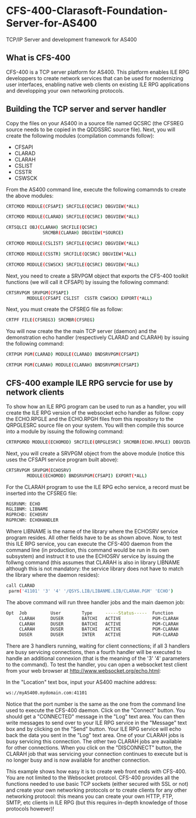 # CFS-400-Clarasoft-Foundation-Server-for-AS400
TCP/IP Server and development framework for AS400

## What is CFS-400

CFS-400 is a TCP server platform for AS400. This platform enables ILE RPG developpers to create network services that can be used for modernizing user interfaces, enabling native web clients on existing ILE RPG applications and developping your own networking protocols.

## Building the TCP server and server handler

Copy the files on your AS400 in a source file named QCSRC (the CFSREG source needs to be copied in the QDDSSRC source file). Next, you will create the following modules (compilation commands follow):

* CFSAPI
* CLARAD
* CLARAH
* CSLIST
* CSSTR
* CSWSCK

From the AS400 command line, execute the following comamnds to create the above modules:

```bash
CRTCMOD MODULE(CFSAPI) SRCFILE(QCSRC) DBGVIEW(*ALL)  

CRTCMOD MODULE(CLARAD) SRCFILE(QCSRC) DBGVIEW(*ALL) 

CRTSQLCI OBJ(CLARAH) SRCFILE(QCSRC)
              SRCMBR(CLARAH) DBGVIEW(*SOURCE)   

CRTCMOD MODULE(CSLIST) SRCFILE(QCSRC) DBGVIEW(*ALL)     

CRTCMOD MODULE(CSSTR) SRCFILE(QCSRC) DBGVIEW(*ALL) 

CRTCMOD MODULE(CSWSCK) SRCFILE(QCSRC) DBGVIEW(*ALL)  
```

Next, you need to create a SRVPGM object that exports the CFS-400 toolkit functions (we will call it CFSAPI) by issuing the following command:

```bash
CRTSRVPGM SRVPGM(CFSAPI)
        MODULE(CFSAPI CSLIST  CSSTR CSWSCK) EXPORT(*ALL) 
```
        
Next, you must create the CFSREG file as follow:

```bash
CRTPF FILE(CFSREG3) SRCMBR(CFSREG)
```

You will now create the the main TCP server (daemon) and the demonstration echo handler (respectively CLARAD and CLARAH) by issuing the following command:

```bash
CRTPGM PGM(CLARAD) MODULE(CLARAD) BNDSRVPGM(CFSAPI)

CRTPGM PGM(CLARAH) MODULE(CLARAH) BNDSRVPGM(CFSAPI)
```

## CFS-400 example ILE RPG servcie for use by network clients

To show how an ILE RPG program can be used to run as a handler, you will create the ILE RPG version of the websocket echo handler as follow: copy the ECHO.RPGLE and the ECHO.RPGH files from this repository to the QRPGLESRC source file on your system. You will then compile this source into a module by issuing the following command:

```bash
CRTRPGMOD MODULE(ECHOMOD) SRCFILE(QRPGLESRC) SRCMBR(ECHO.RPGLE) DBGVIEW(*ALL)  
```
Next, you will create a SRVPGM object from the above module (notice this uses the CFSAPI service program built above):

```bash
CRTSRVPGM SRVPGM(ECHOSRV)
        MODULE(ECHOMOD) BNDSRVPGM(CFSAPI) EXPORT(*ALL) 
```

For the CLARAH program to use the ILE RPG echo service, a record must be inserted into the CFSREG file: 

```bash
RGSRVNM: ECHO           
RGLIBNM: LIBNAME        
RGPRCHD: ECHOSRV        
RGPRCNM: ECHOHANDLER    
```

Where LIBNAME is the name of the library where the ECHOSRV service program resides. All other fields have to be as shown above. Now, to test this ILE RPG service, you can execute the CFS-400 daemon from the command line (in production, this command would be run in its own subsystem) and instruct it to use the ECHOSRV service by issuing the follwng command (this assumes that CLARAH is also in library LIBNAME although this is not mandatory: the service library does not have to match the library where the daemon resides):

```bash
call CLARAD                                                     
 parm('41101' '3' '4' '/QSYS.LIB/LIBANME.LIB/CLARAH.PGM' 'ECHO') 
```

The above command will run three handler jobs and the main daemon job:


```bash
Opt  Job         User        Type     -----Status-----  Function      
     CLARAH      DUSER       BATCHI   ACTIVE            PGM-CLARAH    
     CLARAH      DUSER       BATCHI   ACTIVE            PGM-CLARAH    
     CLARAH      DUSER       BATCHI   ACTIVE            PGM-CLARAH    
     DUSER       DUSER       INTER    ACTIVE            PGM-CLARAD    
```
     
There are 3 handlers running, waiting for client connections; if all 3 handlers are busy servicing connections, then a fourth handler will be executed to handle an additional connexion (that is the meaning of the '3' '4' parameters to the command). To test the handler, you can open a websocket test client from your web browser at http://www.websocket.org/echo.html:

In the "Location" text box, input your AS400 machine address:

```bash
ws://myAS400.mydomain.com:41101
```

Notice that the port number is the same as the one from the command line used to execute the CFS-400 daemon. Click on the "Connect" button. You should get a "CONNECTED" message in the "Log" text area. You can then write messages to send over to your ILE RPG service in the "Message" text box and by clicking on the "Send" button. Your ILE RPG service will echo back the data you sent in the "Log" text area. One of your CLARAH jobs is busy servicing this connection. The other two CLARAH jobs are available for other connections. When you click on the "DISCONNECT" button, the CLARAH job that was servicing your connection continues to execute but is no longer busy and is now available for another connection.

This example shows how easy it is to create web front ends with CFS-400. You are not limited to the Websocket protocol. CFS-400 provides all the functions needed to use basic TCP sockets (either secured with SSL or not) and create your own networking protocols or to create clients for any other networking protocol: this means you can create your own HTTP, FTP, SMTP, etc clients in ILE RPG (but this requires in-depth knowledge of those protocols however)!



     
 
 









